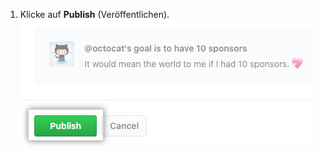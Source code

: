 1. Klicke auf **Publish** (Veröffentlichen). ![Schaltfläche zum Veröffentlichen](/assets/images/help/sponsors/publish-goal-button.png)
